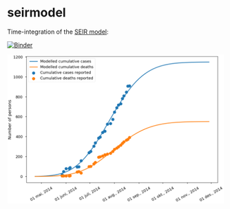 # seirmodel

Time-integration of the [SEIR model](https://en.wikipedia.org/wiki/Compartmental_models_in_epidemiology#The_SEIR_model):

[![Binder](https://mybinder.org/badge_logo.svg)](https://mybinder.org/v2/gh/andersle/seirmodel/master?filepath=sierra_leone.ipynb)

![model](model.png)

